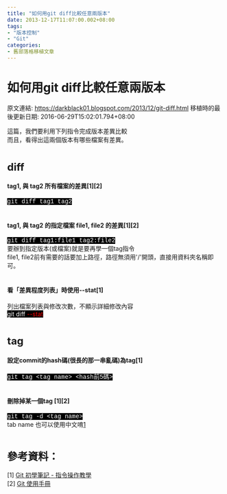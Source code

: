 ```yaml
---
title: "如何用git diff比較任意兩版本"
date: 2013-12-17T11:07:00.002+08:00
tags: 
- "版本控制"
- "Git"
categories:
- 舊部落格移植文章
---
```


# 如何用git diff比較任意兩版本

原文連結: https://darkblack01.blogspot.com/2013/12/git-diff.html
移植時的最後更新日期: 2016-06-29T15:02:01.794+08:00

這篇，我們要利用下列指令完成版本差異比較<br />而且，看得出這兩個版本有哪些檔案有差異。<br /><br /><h3><span style="font-size: x-large;">diff</span></h3><h4>tag1, 與 tag2 所有檔案的差異[1][2]</h4><span style="background-color: black; color: white; font-family: &quot;courier new&quot; , &quot;courier&quot; , monospace;">git diff tag1 tag2</span><br /><br /><h4>tag1, 與 tag2 的指定檔案 file1, file2 的差異[1][2]</h4><span style="background-color: black; color: white; font-family: &quot;courier new&quot; , &quot;courier&quot; , monospace;">git diff tag1:file1 tag2:file2</span><br />要辦到指定版本(或檔案)就是要再學一個tag指令<br />file1, file2前有需要的話要加上路徑，路徑無須用'/'開頭，直接用資料夾名稱即可。<br /><br /><h4>看「差異程度列表」時使用<b>--stat</b>[1]</h4>列出檔案列表與修改次數，不顯示詳細修改內容<br /><span style="background-color: black; color: white;">git diff </span><span style="background-color: black; color: red;">--stat</span><br /><br /><h3><span style="font-size: x-large;">tag</span></h3><h4>設定commit的hash碼(很長的那一串亂碼)為tag[1]</h4><span style="background-color: black; color: white; font-family: &quot;courier new&quot; , &quot;courier&quot; , monospace;">git tag &lt;tag name&gt; &lt;hash前5碼&gt;</span><br /><br /><h4>刪除掉某一個tag [1][2]</h4><span style="background-color: black; color: white; font-family: &quot;courier new&quot; , &quot;courier&quot; , monospace;">git tag -d &lt;tag name&gt;</span><br />tab name 也可以使用中文唷[1](沒試過就是了)<br /><br /><h2><span style="font-size: x-large;">參考資料：</span></h2>[1]&nbsp;<a href="http://blog.longwin.com.tw/2009/05/git-learn-initial-command-2009/" target="_blank">Git 初學筆記 - 指令操作教學</a><br />[2]&nbsp;<a href="http://zx-1986.blogspot.tw/2010/08/git-manual.html" target="_blank">Git 使用手冊</a>
